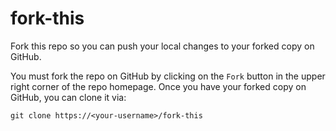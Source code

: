 fork-this
=========
Fork this repo so you can push your local changes to your forked copy on GitHub. 

You must fork the repo on GitHub by clicking on the `Fork` button in the upper right corner of the repo homepage. Once you have your forked copy on GitHub, you can clone it via:

```
git clone https://<your-username>/fork-this
```
